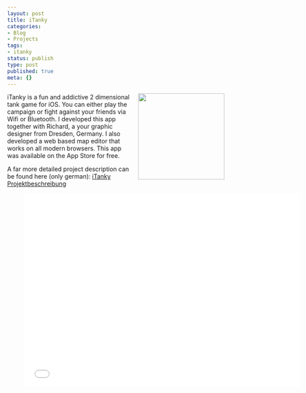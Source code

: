 ```yaml
---
layout: post
title: iTanky
categories:
- Blog
- Projects
tags:
- itanky
status: publish
type: post
published: true
meta: {}
---
```


<img src="/squarespace_images/static_545299aae4b0e9514fe30c95_54529a29e4b025a90f45cc50_54529a29e4b025a90f45ccbd_1414699597571_IconBig.png_" width="200" align="right" style="margin-left: 20px" />

iTanky is a fun and addictive 2 dimensional tank game for iOS. You can either play the campaign or fight against your friends via Wifi or Bluetooth. I developed this app together with Richard, a your graphic designer from Dresden, Germany. I also developed a web based map editor that works on all modern browsers. This app was available on the App Store for free.

A far more detailed project description can be found here (only german): <a href="/assets/posts/iTanky-Projektbeschreibung.pdf" target="_blank">iTanky Projektbeschreibung</a>

<div class="video">
  <figure>
    <iframe width="640" height="450" src="//www.youtube.com/embed/VkmoX8imE-A" frameborder="0" allowfullscreen></iframe>
  </figure>
</div>
 
